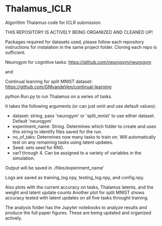 # Thalamus_ICLR

Algorithm Thalamus code for ICLR submission. 

THIS REPOSITORY IS ACTIVELY BEING ORGANIZED AND CLEANED UP!

Packages required for datasets used, please follow each repository instructions for instalation in the same project folder. Cloning each repo is sufficient.

Neurogym for cognitive tasks: https://github.com/neurogym/neurogym

and 

Continual leanring for split MNIST dataset: https://github.com/GMvandeVen/continual-learning

python Run.py to run Thalamus on a series of tasks. 

It takes the following arguments (or can just omit and use default values):
* dataset: string, pass 'neurogym' or 'split_mnist' to use either dataset. Default 'neurogym'
* experiment_name: String. Determines which folder to create and uses this string to identify files saved for the run.
* no_of_taks: Determines now many tasks to train on. Will automatically test on any remaining tasks using latent updates.
* Seed: sets seed for RNG.
* var1 through 4. Can be assigned to a variety of variables in the simulation.

Output will be saved in ./files/experiment_name'

Logs are saved as training_log.npy, testing_log.npy, and config.npy.

Also plots with the current accuracy on tasks, Thalamus latents, and the weight and latent update counts 
Another plot for split MNIST shows accuracy tested with latent updates on all five tasks throught training. 

The analysis folder has the Jupyter notebooks to analyze results and produce the full paper figures. 
These are being updated and organized actively.
